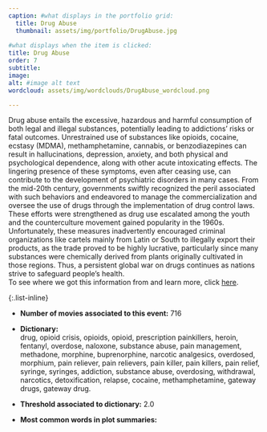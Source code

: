 ```yaml
---
caption: #what displays in the portfolio grid:
  title: Drug Abuse
  thumbnail: assets/img/portfolio/DrugAbuse.jpg
  
#what displays when the item is clicked:
title: Drug Abuse
order: 7
subtitle: 
image:
alt: #image alt text
wordcloud: assets/img/wordclouds/DrugAbuse_wordcloud.png

---
```

Drug abuse entails the excessive, hazardous and harmful consumption of both legal and illegal substances, potentially leading to addictions’ risks or fatal outcomes. Unrestrained use of substances like opioids, cocaine, ecstasy (MDMA), methamphetamine, cannabis, or benzodiazepines can result in hallucinations, depression, anxiety, and both physical and psychological dependence, along with other acute intoxicating effects. The lingering presence of these symptoms, even after ceasing use, can contribute to the development of psychiatric disorders in many cases. From the mid-20th century, governments swiftly recognized the peril associated with such behaviors and endeavored to manage the commercialization and oversee the use of drugs through the implementation of drug control laws. These efforts were strengthened as drug use escalated among the youth and the counterculture movement gained popularity in the 1960s. Unfortunately, these measures inadvertently encouraged criminal organizations like cartels mainly from Latin or South to illegally export their products, as the trade proved to be highly lucrative, particularly since many substances were chemically derived from plants originally cultivated in those regions. Thus, a persistent global war on drugs continues as nations strive to safeguard people’s health.\
To see where we got this information from and learn more, click [here](https://en.wikipedia.org/wiki/Substance_abuse).

{:.list-inline} 
- **Number of movies associated to this event:** 716

- **Dictionary:**\
drug, opioid crisis, opioids, opioid, prescription painkillers, heroin, fentanyl, overdose, naloxone, substance abuse, pain management, methadone, morphine, buprenorphine, narcotic analgesics, overdosed, morphium, pain reliever, pain relievers, pain killer, pain killers, pain relief, syringe, syringes, addiction, substance abuse, overdosing, withdrawal, narcotics, detoxification, relapse, cocaine, methamphetamine, gateway drugs, gateway drug.

- **Threshold associated to dictionary:** 2.0

- **Most common words in plot summaries:** 
